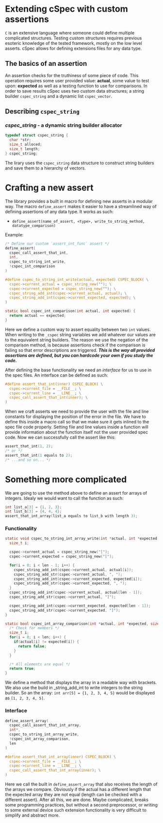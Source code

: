 # Extending cSpec with custom assertions

`C` is an extensive language where someone could define multiple complicated
structures. Testing custom structures requires previous esoteric knowledge
of the tested framework, mostly on the low level asserts.  cSpec allows for defining extensions files for any data type.

## The basics of an assertion
An assertion checks for the truthiness of some piece of code. This operation
requires some user provided value: **actual**, some value to test
upon: **expected** as well as a testing function to use for comparisons.
In order to save results cSpec uses two custom data structures; a
string builder `cspec_string` and a dynamic list `cspec_vector`.

## Describing `cspec_string`

### ***cspec_string*** - a dynamic string builder allocator
```C
typedef struct cspec_string {
  char *str;
  size_t alloced;
  size_t length;
} cspec_string;
```

The lirary uses the `cspec_string` data structure to construct
string builders and save them to a hierarchy of vectors.

# Crafting a new assert

The library provides a built in macro for defining new asserts
in a modular way. The macro `define_assert` makes it easier to
have a streamlined way of defining assertions of any data type. It works as such:

- `define_assert(name_of_assert, <type>, write_to_string_method, datatype_comparison)`

Example:
```C
/* Define our custom `assert_int_func` assert */
define_assert(
  cspec_call_assert_that_int,
  int,
  cspec_to_string_int_write,
  !cspec_int_comparison
)

#define cspec_to_string_int_write(actual, expected) CSPEC_BLOCK( \
  cspec->current_actual = cspec_string_new(""); \
  cspec->current_expected = cspec_string_new(""); \
  cspec_string_add_int(cspec->current_actual, actual); \
  cspec_string_add_int(cspec->current_expected, expected); \
)

static bool cspec_int_comparison(int actual, int expected) {
  return actual == expected;
}
```

Here we define a custom way to assert equality between two `int` values.
When writing to the `_cspec` string variables we add whatever our values
are to the equivalent string builders. The reason we use the negation
of the comparison method, is because assertions check if the
comparison is failing so that error descriptions are triggered.
***This is the way all provided assertions are defined, but you can hardcode your own if you study the code.***

After defining the base functionality we need an *interface* for
us to use in the spec files. An interface can be defined as such:

```C
#define assert_that_int(inner) CSPEC_BLOCK( \
  cspec->current_file = __FILE__; \
  cspec->current_line = __LINE__; \
  cspec_call_assert_that_int(inner); \
)
```

When we craft asserts we need to provide the user with the file and line
constants for displaying the position of the error in the file. We have
to define this inside a macro call so that we make sure it gets inlined
to the spec file code properly. Setting file and line values inside a
function will provide information about the function itself not the user
provided spec code. Now we can successfully call the assert like this:
```C
assert_that_int(1, 2);
/* or */
assert_that_int(1 equals to 2);
/* ...and so on... */
```

# Something more complicated

We are going to use the method above to define an assert for arrays
of integers. Idealy we would want to call the function as such:

```C
int list_a[3] = {1, 2, 3};
int list_b[3] = {4, 4, 4};
assert_that_int_array(list_a equals to list_b with length 3);
```

### Functionality
```C
static void cspec_to_string_int_array_write(int *actual, int *expected, size_t len) {
  size_t i;

  cspec->current_actual = cspec_string_new("[");
  cspec->current_expected = cspec_string_new("[");

  for(i = 0; i < len - 1; i++) {
    cspec_string_add_int(cspec->current_actual, actual[i]);
    cspec_string_add_str(cspec->current_actual, ", ");
    cspec_string_add_int(cspec->current_expected, expected[i]);
    cspec_string_add_str(cspec->current_expected, ", ");
  }
  cspec_string_add_int(cspec->current_actual, actual[len - 1]);
  cspec_string_add_str(cspec->current_actual, "]");

  cspec_string_add_int(cspec->current_expected, expected[len - 1]);
  cspec_string_add_str(cspec->current_expected, "]");
}

static bool cspec_int_array_comparison(int *actual, int *expected, size_t len) {
  /* Check for members */
  size_t i;
  for(i = 0; i < len; i++) {
    if(actual[i] != expected[i]) {
      return false;
    }
  }

  /* All elements are equal */
  return true;
}
```
We define a method that displays the array in a readable way with brackets.
We also use the build in _string_add_int to write integers to the string builder.
So an the array: `int arr[5] = {1, 2, 3, 4, 5}` would be displayed as `[1, 2, 3, 4, 5]`.

### Interface
```C
define_assert_array(
  cspec_call_assert_that_int_array,
  int*,
  cspec_to_string_int_array_write,
  !cspec_int_array_comparison,
  len
)

#define assert_that_int_array(inner) CSPEC_BLOCK( \
  cspec->current_file = __FILE__; \
  cspec->current_line = __LINE__; \
  cspec_call_assert_that_int_array(inner); \
)
```
Here we call the built in `define_assert_array` that also receives the length
of the arrays we compare. Obviously if the actual has a different length that
the expected array they are not equal (length can be checked with a different
assert). After all this, we are done. Maybe complicated, breaks some programming
practices, but without a second preprocessor, or writing to some external device
such extension functionality is very difficult to simplify and abstract more.

